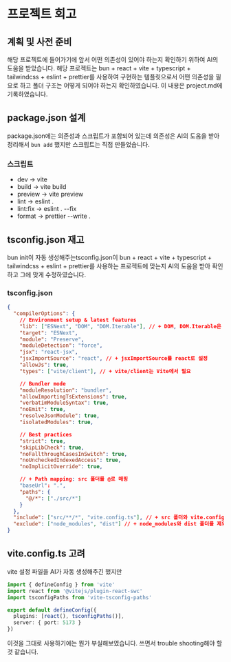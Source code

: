 # 프로젝트 회고

## 계획 및 사전 준비

해당 프로젝트에 들어가기에 앞서 어떤 의존성이 있어야 하는지 확인하기 위하여 AI의 도움을 받았습니다.
해당 프로젝트는 bun + react + vite + typescript + tailwindcss + eslint + prettier를 사용하여 구현하는 템플릿으로서
어떤 의존성을 필요로 하고 폴더 구조는 어떻게 되어야 하는지 확인하였습니다. 이 내용은 project.md에 기록하였습니다.

## package.json 설계

package.json에는 의존성과 스크립트가 포함되어 있는데 의존성은 AI의 도움을 받아 정리해서 `bun add` 했지만
스크립트는 직접 만들었습니다.

### 스크립트

- dev -> vite
- build -> vite build
- preview -> vite preview
- lint -> eslint .
- lint:fix -> eslint . --fix
- format -> prettier --write .

## tsconfig.json 재고

bun init이 자동 생성해주는tsconfig.json이 bun + react + vite + typescript + tailwindcss + eslint + prettier를 사용하는 프로젝트에 맞는지 AI의 도움을 받아 확인하고 그에 맞게 수정하였습니다.

### tsconfig.json

```json
{
  "compilerOptions": {
    // Environment setup & latest features
    "lib": ["ESNext", "DOM", "DOM.Iterable"], // + DOM, DOM.Iterable은 React에서 필요
    "target": "ESNext",
    "module": "Preserve",
    "moduleDetection": "force",
    "jsx": "react-jsx",
    "jsxImportSource": "react", // + jsxImportSource를 react로 설정
    "allowJs": true,
    "types": ["vite/client"], // + vite/client는 Vite에서 필요

    // Bundler mode
    "moduleResolution": "bundler",
    "allowImportingTsExtensions": true,
    "verbatimModuleSyntax": true,
    "noEmit": true,
    "resolveJsonModule": true,
    "isolatedModules": true,

    // Best practices
    "strict": true,
    "skipLibCheck": true,
    "noFallthroughCasesInSwitch": true,
    "noUncheckedIndexedAccess": true,
    "noImplicitOverride": true,

    // + Path mapping: src 폴더를 @로 매핑
    "baseUrl": ".",
    "paths": {
      "@/*": ["./src/*"]
    }
  },
  "include": ["src/**/*", "vite.config.ts"], // + src 폴더와 vite.config.ts를 포함
  "exclude": ["node_modules", "dist"] // + node_modules와 dist 폴더를 제외
}
```

## vite.config.ts 고려

vite 설정 파일을 AI가 자동 생성해주긴 했지만

```ts
import { defineConfig } from 'vite'
import react from '@vitejs/plugin-react-swc'
import tsconfigPaths from 'vite-tsconfig-paths'

export default defineConfig({
  plugins: [react(), tsconfigPaths()],
  server: { port: 5173 }
})
```

이것을 그대로 사용하기에는 뭔가 부실해보였습니다. 쓰면서 trouble shooting해야 할 것 같습니다.
